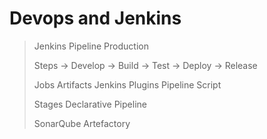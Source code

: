 # Devops and Jenkins

> Jenkins
> Pipeline
> Production
> 
> Steps
> -> Develop
> -> Build
> -> Test
> -> Deploy
> -> Release
> 
> 
> Jobs
> Artifacts
> Jenkins Plugins
> Pipeline Script
> 
> Stages
> Declarative Pipeline
> 
> SonarQube
> Artefactory
